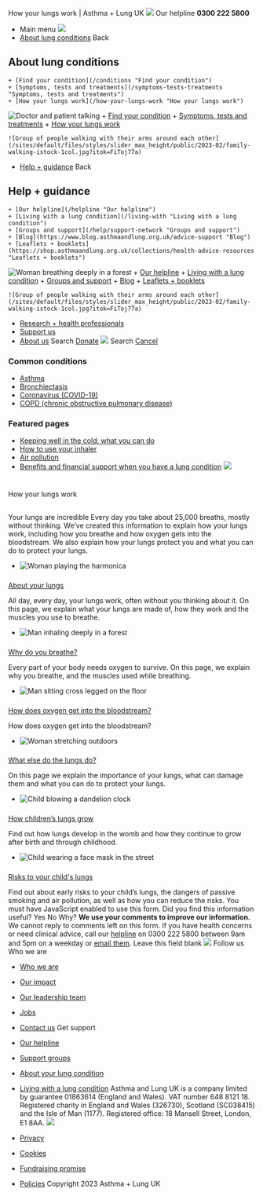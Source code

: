 
How your lungs work | Asthma + Lung UK
 [![](/themes/custom/asthma-lung-uk/images/aluk-logo.png)](/ "Homepage")
 Our helpline **0300 222 5800**
* Main menu
![](/wingsuit/asthma-lung-uk/images/aluk-logo.png)
* [About lung conditions](#about "About lung conditions")
 Back
 
## About lung conditions
	+ [Find your condition](/conditions "Find your condition")
	+ [Symptoms, tests and treatments](/symptoms-tests-treatments "Symptoms, tests and treatments")
	+ [How your lungs work](/how-your-lungs-work "How your lungs work")
![Doctor and patient talking](/sites/default/files/styles/slider_max_height/public/2023-02/119589.jpg?itok=IfMKqhqJ)
	+ [Find your condition](/conditions)
	+ [Symptoms, tests and treatments](/symptoms-tests-treatments)
	+ [How your lungs work](/how-your-lungs-work)
	
	
	![Group of people walking with their arms around each other](/sites/default/files/styles/slider_max_height/public/2023-02/family-walking-istock-1col.jpg?itok=FiToj77a)
* [Help + guidance](#get-support "Help + guidance")
 Back
 
## Help + guidance
	+ [Our helpline](/helpline "Our helpline")
	+ [Living with a lung condition](/living-with "Living with a lung condition")
	+ [Groups and support](/help/support-network "Groups and support")
	+ [Blog](https://www.blog.asthmaandlung.org.uk/advice-support "Blog")
	+ [Leaflets + booklets](https://shop.asthmaandlung.org.uk/collections/health-advice-resources "Leaflets + booklets")
![Woman breathing deeply in a forest](/sites/default/files/styles/slider_max_height/public/2023-02/A%2BLUK%20Generic73.jpg?itok=IY-jWei3)
	+ [Our helpline](/helpline)
	+ [Living with a lung condition](/living-with)
	+ [Groups and support](/help/support-network)
	+ [Blog](https://www.blog.asthmaandlung.org.uk/advice-support)
	+ [Leaflets + booklets](https://shop.asthmaandlung.org.uk/collections/health-advice-resources "Leaflets and booklets about lung conditions")
	
	
	![Group of people walking with their arms around each other](/sites/default/files/styles/slider_max_height/public/2023-02/family-walking-istock-1col.jpg?itok=FiToj77a)
* [Research + health professionals](/research-health-professionals "Research + health professionals")
* [Support us](/support-us "Support us")
* [About us](/about-us "About us")
Search
[Donate](https://action.asthmaandlung.org.uk/page/99720/donate/1?ea_tracking_id=General_WebsiteALUK_Header_Regular "Donate") 
 [![](/themes/custom/asthma-lung-uk/images/aluk-logo.png)](/ "Homepage")
Search
[Cancel](#)
### Common conditions
* [Asthma](/conditions/asthma)
* [Bronchiectasis](/conditions/bronchiectasis)
* [Coronavirus (COVID-19)](/conditions/coronavirus)
* [COPD (chronic obstructive pulmonary disease)](/conditions/copd-chronic-obstructive-pulmonary-disease)
### Featured pages
* [Keeping well in the cold: what you can do](/living-with/cold-weather)
* [How to use your inhaler](/living-with/inhaler-videos)
* [Air pollution](/living-with/air-pollution)
* [Benefits and financial support when you have a lung condition](/living-with/benefits)
![](/sites/default/files/2023-03/Breathe%20better%20custom.png)
# 
 How your lungs work
## 
 Your lungs are incredible
Every day you take about 25,000 breaths, mostly without thinking. We’ve created this information to explain how your lungs work, including how you breathe and how oxygen gets into the bloodstream. We also explain how your lungs protect you and what you can do to protect your lungs.
* ![Woman playing the harmonica](/sites/default/files/styles/listing_image_mobile_x1/public/2023-02/How%20your%20lungs%20work%20%28thumbnail%293.jpg?h=f79c17cb&itok=ZPROv0Yg)
### 
 [About your lungs](/how-your-lungs-work/about-your-lungs)
 
 All day, every day, your lungs work, often without you thinking about it. On this page, we explain what your lungs are made of, how they work and the muscles you use to breathe.
* ![Man inhaling deeply in a forest](/sites/default/files/styles/listing_image_mobile_x1/public/2023-02/How%20your%20lungs%20work%20%28thumbnail%295.jpg?h=f79c17cb&itok=mAsfP_hl)
### 
 [Why do you breathe?](/how-your-lungs-work/why-do-you-breathe)
 
 Every part of your body needs oxygen to survive. On this page, we explain why you breathe, and the muscles used while breathing.
* ![Man sitting cross legged on the floor](/sites/default/files/styles/listing_image_mobile_x1/public/2023-02/How%20your%20lungs%20work%20%28thumbnail%294.jpg?h=f79c17cb&itok=2-bco2yI)
### 
 [How does oxygen get into the bloodstream?](/how-your-lungs-work/how-does-oxygen-get-bloodstream)
 
 How does oxygen get into the bloodstream?
* ![Woman stretching outdoors](/sites/default/files/styles/listing_image_mobile_x1/public/2023-02/How%20your%20lungs%20work%20%28thumbnail%292.jpg?h=f79c17cb&itok=uqwENGWx)
### 
 [What else do the lungs do?](/how-your-lungs-work/what-else-do-lungs-do)
 
 On this page we explain the importance of your lungs, what can damage them and what you can do to protect your lungs.
* ![Child blowing a dandelion clock](/sites/default/files/styles/listing_image_mobile_x1/public/2023-02/How%20your%20lungs%20work%20%28main%20header%29.jpg?h=d4a2cb2c&itok=R4PaFnJz)
### 
 [How children’s lungs grow](/how-your-lungs-work/how-childrens-lungs-grow)
 
 Find out how lungs develop in the womb and how they continue to grow after birth and through childhood.
* ![Child wearing a face mask in the street](/sites/default/files/styles/listing_image_mobile_x1/public/2023-02/How%20your%20lungs%20work%20%28thumbnail%291.jpg?h=f79c17cb&itok=Ku-hHSDA)
### 
 [Risks to your child's lungs](/how-your-lungs-work/risks-your-childs-lungs)
 
 Find out about early risks to your child’s lungs, the dangers of passive smoking and air pollution, as well as how you can reduce the risks.
You must have JavaScript enabled to use this form.
Did you find this information useful?
Yes
No
Why?
**We use your comments to improve our information.** We cannot reply to comments left on this form. If you have health concerns or need clinical advice, call our [helpline](/helpline) on 0300 222 5800 between 9am and 5pm on a weekday or [email them](/helpline).
Leave this field blank
 [![](/sites/default/files/2023-01/footer-logo%20%281%29.png)](/ "Homepage")
Follow us
 Who we are
 
* [Who we are](/about-us/who-we-are)
* [Our impact](/about-us/our-impact)
* [Our leadership team](/about-us/our-leadership-team)
* [Jobs](/work-us)
* [Contact us](/about-us/contact-us)
 Get support
 
* [Our helpline](/helpline)
* [Support groups](/help/support-network)
* [About your lung condition](/conditions)
* [Living with a lung condition](/living-with)
Asthma and Lung UK is a company limited by guarantee 01863614 (England and Wales). VAT number 648 8121 18.
Registered charity in England and Wales (326730), Scotland (SC038415) and the Isle of Man (1177). Registered office: 18 Mansell Street, London, E1 8AA.
[![](/sites/default/files/2023-01/reg-logo%20%281%29.png)](https://www.fundraisingregulator.org.uk)
![]()
![]()
* [Privacy](/privacy-policy)
* [Cookies](/cookies-how-we-use-them)
* [Fundraising promise](/fundraising-promise)
* [Policies](/about-us/policies)
 Copyright 2023 Asthma + Lung UK
 
